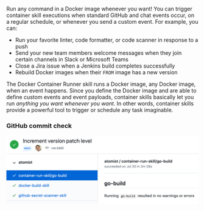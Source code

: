 Run any command in a Docker image whenever you want! You can trigger container
skill executions when standard GitHub and chat events occur, on a regular
schedule, or whenever you send a custom event. For example, you can:

-   Run your favorite linter, code formatter, or code scanner in response to a
    push
-   Send your new team members welcome messages when they join certain channels
    in Slack or Microsoft Teams
-   Close a Jira issue when a Jenkins build completes successfully
-   Rebuild Docker images when their `FROM` image has a new version

The Docker Container Runner skill runs a Docker image, any Docker image, when an
event happens. Since you define the Docker image and are able to define custom
events and event payloads, container skills basically let you run _anything you
want whenever you want_. In other words, container skills provide a powerful
tool to trigger or schedule any task imaginable.

### GitHub commit check

![GitHub commit check](docs/images/github-commit-check.png)
